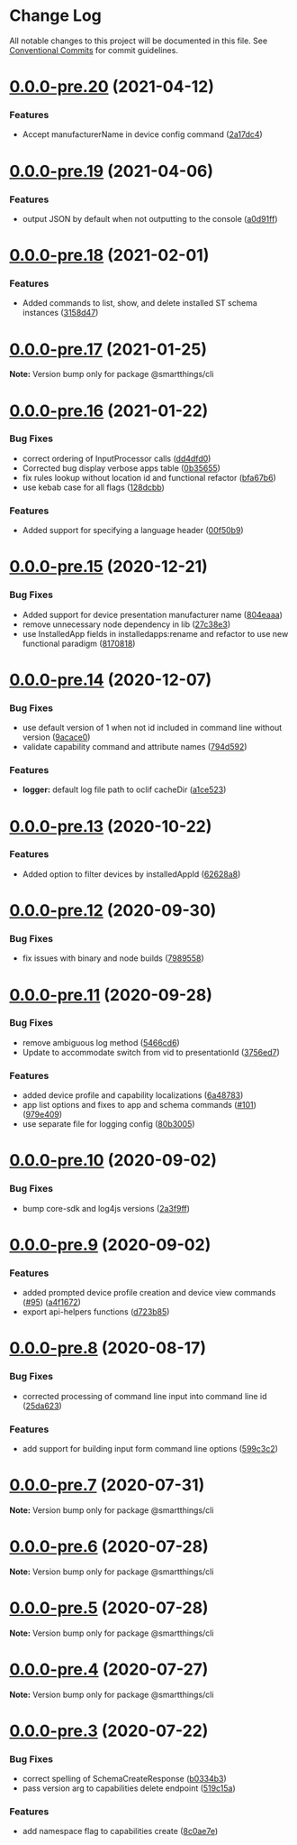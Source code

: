 # Change Log

All notable changes to this project will be documented in this file.
See [Conventional Commits](https://conventionalcommits.org) for commit guidelines.

# [0.0.0-pre.20](https://github.com/SmartThingsCommunity/smartthings-cli/compare/v0.0.0-pre.19...v0.0.0-pre.20) (2021-04-12)


### Features

* Accept manufacturerName in device config command ([2a17dc4](https://github.com/SmartThingsCommunity/smartthings-cli/commit/2a17dc4c2b2c638a85062e372e35df7bb375ece3))





# [0.0.0-pre.19](https://github.com/SmartThingsCommunity/smartthings-cli/compare/v0.0.0-pre.18...v0.0.0-pre.19) (2021-04-06)


### Features

* output JSON by default when not outputting to the console ([a0d91ff](https://github.com/SmartThingsCommunity/smartthings-cli/commit/a0d91ff73d40131392fb57407c90ce01806b0424))





# [0.0.0-pre.18](https://github.com/SmartThingsCommunity/smartthings-cli/compare/v0.0.0-pre.17...v0.0.0-pre.18) (2021-02-01)


### Features

* Added commands to list, show, and delete installed ST schema instances ([3158d47](https://github.com/SmartThingsCommunity/smartthings-cli/commit/3158d4715e7ec3f261af74429675f3afa97695e5))





# [0.0.0-pre.17](https://github.com/SmartThingsCommunity/smartthings-cli/compare/v0.0.0-pre.16...v0.0.0-pre.17) (2021-01-25)

**Note:** Version bump only for package @smartthings/cli





# [0.0.0-pre.16](https://github.com/SmartThingsCommunity/smartthings-cli/compare/v0.0.0-pre.15...v0.0.0-pre.16) (2021-01-22)


### Bug Fixes

* correct ordering of InputProcessor calls ([dd4dfd0](https://github.com/SmartThingsCommunity/smartthings-cli/commit/dd4dfd0938f6b6888ce1f0a48840d4b8b0ccdddf))
* Corrected bug display verbose apps table ([0b35655](https://github.com/SmartThingsCommunity/smartthings-cli/commit/0b35655fe0c46aeadf57817ec4d6a21d73a300c5))
* fix rules lookup without location id and functional refactor ([bfa67b6](https://github.com/SmartThingsCommunity/smartthings-cli/commit/bfa67b6167c32281825559c65e4f38e38ab1d863))
* use kebab case for all flags ([128dcbb](https://github.com/SmartThingsCommunity/smartthings-cli/commit/128dcbb25e292e179b6483ce76e42a4c3eb290c2))


### Features

* Added support for specifying a language header ([00f50b9](https://github.com/SmartThingsCommunity/smartthings-cli/commit/00f50b9d8aadf0275f4e6426d68207903e639829))





# [0.0.0-pre.15](https://github.com/SmartThingsCommunity/smartthings-cli/compare/v0.0.0-pre.14...v0.0.0-pre.15) (2020-12-21)


### Bug Fixes

* Added support for device presentation manufacturer name ([804eaaa](https://github.com/SmartThingsCommunity/smartthings-cli/commit/804eaaa906d965dd7e66aa98d3e66b166f90fe68))
* remove unnecessary node dependency in lib ([27c38e3](https://github.com/SmartThingsCommunity/smartthings-cli/commit/27c38e3fddb692b7985e77a0d5147f17f929558a))
* use InstalledApp fields in installedapps:rename and refactor to use new functional paradigm ([8170818](https://github.com/SmartThingsCommunity/smartthings-cli/commit/817081833d5d260f48a5fda1255b12ff631ca0da))





# [0.0.0-pre.14](https://github.com/SmartThingsCommunity/smartthings-cli/compare/v0.0.0-pre.13...v0.0.0-pre.14) (2020-12-07)


### Bug Fixes

* use default version of 1 when not id included in command line without version ([9acace0](https://github.com/SmartThingsCommunity/smartthings-cli/commit/9acace0b47388f552f2c50ed46f64c720b1176b9))
* validate capability command and attribute names ([794d592](https://github.com/SmartThingsCommunity/smartthings-cli/commit/794d5928c855dbbe7168479763cc33852c0e4c76))


### Features

* **logger:** default log file path to oclif cacheDir ([a1ce523](https://github.com/SmartThingsCommunity/smartthings-cli/commit/a1ce523eac18c0ddda4c92bc627658bd394a0862))





# [0.0.0-pre.13](https://github.com/SmartThingsCommunity/smartthings-cli/compare/v0.0.0-pre.12...v0.0.0-pre.13) (2020-10-22)


### Features

* Added option to filter devices by installedAppId ([62628a8](https://github.com/SmartThingsCommunity/smartthings-cli/commit/62628a80ca9c0fcc78339f4f7ecb6122dde44f33))





# [0.0.0-pre.12](https://github.com/SmartThingsCommunity/smartthings-cli/compare/v0.0.0-pre.11...v0.0.0-pre.12) (2020-09-30)


### Bug Fixes

* fix issues with binary and node builds ([7989558](https://github.com/SmartThingsCommunity/smartthings-cli/commit/7989558c2cda5b1cf1c2f622285bee1445a54f66))





# [0.0.0-pre.11](https://github.com/SmartThingsCommunity/smartthings-cli/compare/v0.0.0-pre.10...v0.0.0-pre.11) (2020-09-28)


### Bug Fixes

* remove ambiguous log method ([5466cd6](https://github.com/SmartThingsCommunity/smartthings-cli/commit/5466cd6ad3ed8bf35ab79d40f7ec2023cbd81f62))
* Update to accommodate switch from vid to presentationId ([3756ed7](https://github.com/SmartThingsCommunity/smartthings-cli/commit/3756ed74abf6feca1d0ba44518ebb85de3930904))


### Features

* added device profile and capability localizations ([6a48783](https://github.com/SmartThingsCommunity/smartthings-cli/commit/6a487830539eb3660358c8c448ce1de2e3465f8e))
* app list options and fixes to app and schema commands ([#101](https://github.com/SmartThingsCommunity/smartthings-cli/issues/101)) ([979e409](https://github.com/SmartThingsCommunity/smartthings-cli/commit/979e409c27e8ed9eb33c6fadad65a1811cf413ef))
* use separate file for logging config ([80b3005](https://github.com/SmartThingsCommunity/smartthings-cli/commit/80b30051abb6670ea36f479e18c202fb3bf7b289))





# [0.0.0-pre.10](https://github.com/SmartThingsCommunity/smartthings-cli/compare/v0.0.0-pre.9...v0.0.0-pre.10) (2020-09-02)


### Bug Fixes

* bump core-sdk and log4js versions ([2a3f9ff](https://github.com/SmartThingsCommunity/smartthings-cli/commit/2a3f9fffdabbf5f5babb0cc4aaffe648ddd7ebd8))





# [0.0.0-pre.9](https://github.com/SmartThingsCommunity/smartthings-cli/compare/v0.0.0-pre.8...v0.0.0-pre.9) (2020-09-02)


### Features

* added prompted device profile creation and device view commands  ([#95](https://github.com/SmartThingsCommunity/smartthings-cli/issues/95)) ([a4f1672](https://github.com/SmartThingsCommunity/smartthings-cli/commit/a4f167208035544741fd750010554644d05c5d5a))
* export api-helpers functions ([d723b85](https://github.com/SmartThingsCommunity/smartthings-cli/commit/d723b85cd8745ee3631ad5976eecd0ae66e50e0a))





# [0.0.0-pre.8](https://github.com/SmartThingsCommunity/smartthings-cli/compare/v0.0.0-pre.7...v0.0.0-pre.8) (2020-08-17)


### Bug Fixes

* corrected processing of command line input into command line id ([25da623](https://github.com/SmartThingsCommunity/smartthings-cli/commit/25da6232e71d3485c833859785306e47a939f2c8))


### Features

* add support for building input form command line options ([599c3c2](https://github.com/SmartThingsCommunity/smartthings-cli/commit/599c3c261fd8d84218f477d0118b1a5e2de4a90a))





# [0.0.0-pre.7](https://github.com/SmartThingsCommunity/smartthings-cli/compare/v0.0.0-pre.6...v0.0.0-pre.7) (2020-07-31)

**Note:** Version bump only for package @smartthings/cli





# [0.0.0-pre.6](https://github.com/SmartThingsCommunity/smartthings-cli/compare/v0.0.0-pre.5...v0.0.0-pre.6) (2020-07-28)

**Note:** Version bump only for package @smartthings/cli





# [0.0.0-pre.5](https://github.com/SmartThingsCommunity/smartthings-cli/compare/v0.0.0-pre.4...v0.0.0-pre.5) (2020-07-28)

**Note:** Version bump only for package @smartthings/cli





# [0.0.0-pre.4](https://github.com/SmartThingsCommunity/smartthings-cli/compare/v0.0.0-pre.3...v0.0.0-pre.4) (2020-07-27)

**Note:** Version bump only for package @smartthings/cli





# [0.0.0-pre.3](https://github.com/SmartThingsCommunity/smartthings-cli/compare/v0.0.1-pre2...v0.0.0-pre.3) (2020-07-22)


### Bug Fixes

* correct spelling of SchemaCreateResponse ([b0334b3](https://github.com/SmartThingsCommunity/smartthings-cli/commit/b0334b3e0f288c74cffab81d2808c48e9512eb20))
* pass version arg to capabilities delete endpoint ([519c15a](https://github.com/SmartThingsCommunity/smartthings-cli/commit/519c15afc0f79cad61e8d8a633ab4f3d0ee84141))


### Features

* add namespace flag to capabilities create ([8c0ae7e](https://github.com/SmartThingsCommunity/smartthings-cli/commit/8c0ae7e712d837f3c129f65fd11389d3b055c545))
